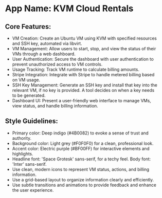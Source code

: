 # **App Name**: KVM Cloud Rentals

## Core Features:

- VM Creation: Create an Ubuntu VM using KVM with specified resources and SSH key, automated via libvirt.
- VM Management: Allow users to start, stop, and view the status of their VMs through a web dashboard.
- User Authentication: Secure the dashboard with user authentication to prevent unauthorized access to VM controls.
- Usage Tracking: Track VM runtime to calculate billing amounts.
- Stripe Integration: Integrate with Stripe to handle metered billing based on VM usage.
- SSH Key Management: Generate an SSH key and install that key into the relevant VM, if no key is provided. A tool decides on when a key needs to be generated.
- Dashboard UI: Present a user-friendly web interface to manage VMs, view status, and handle billing information.

## Style Guidelines:

- Primary color: Deep indigo (#4B0082) to evoke a sense of trust and authority.
- Background color: Light grey (#F0F0F0) for a clean, professional look.
- Accent color: Electric purple (#BF00FF) for interactive elements and highlights.
- Headline font: 'Space Grotesk' sans-serif, for a techy feel. Body font: 'Inter' sans-serif.
- Use clean, modern icons to represent VM status, actions, and billing information.
- Use a grid-based layout to organize information clearly and efficiently.
- Use subtle transitions and animations to provide feedback and enhance the user experience.